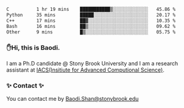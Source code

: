 <!--START_SECTION:waka-->

```txt
C          1 hr 19 mins    ███████████▒░░░░░░░░░░░░░   45.86 %
Python     35 mins         █████░░░░░░░░░░░░░░░░░░░░   20.17 %
C++        17 mins         ██▓░░░░░░░░░░░░░░░░░░░░░░   10.35 %
Bash       16 mins         ██▒░░░░░░░░░░░░░░░░░░░░░░   09.62 %
Other      9 mins          █▒░░░░░░░░░░░░░░░░░░░░░░░   05.75 %
```

<!--END_SECTION:waka-->

### ✋Hi, this is Baodi. 

I am a Ph.D candidate @ Stony Brook University and I am a research assistant at [IACS(Insitiute for Advanced Computional Science)](https://iacs.stonybrook.edu/).

### ✨ Contact ✨

You can contact me by [Baodi.Shan@stonybrook.edu](mailto:Baodi.Shan@stonybrook.edu)





<!--
[![Anurag's GitHub stats](https://github-readme-stats.vercel.app/api?username=lwshanbd&theme=jolly&show_icons=true&count_private=true&include_all_commits=true)](https://github.com/anuraghazra/github-readme-stats)
**lwshanbd/lwshanbd** is a ✨ _special_ ✨ repository because its `README.md` (this file) appears on your GitHub profile.

Here are some ideas to get you started:

- 🔭 I’m currently working on ...
- 🌱 I’m currently learning ...
- 👯 I’m looking to collaborate on ...
- 🤔 I’m looking for help with ...
- 💬 Ask me about ...
- 📫 How to reach me: ...
- 😄 Pronouns: ...
- ⚡ Fun fact: ...
-->
